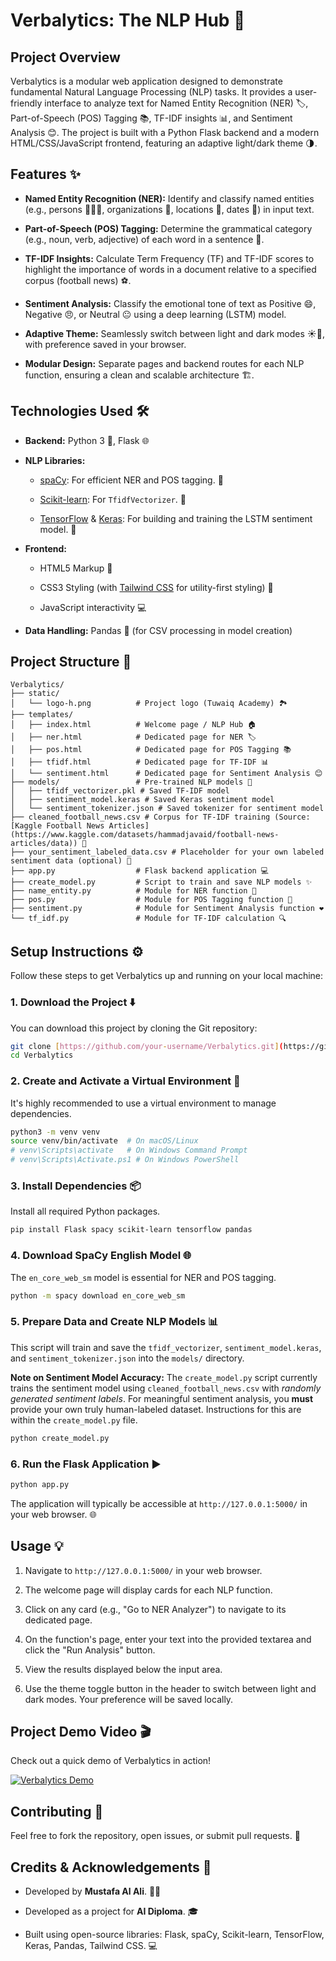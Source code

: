 # Verbalytics: The NLP Hub 🚀

## Project Overview

Verbalytics is a modular web application designed to demonstrate fundamental Natural Language Processing (NLP) tasks. It provides a user-friendly interface to analyze text for Named Entity Recognition (NER) 🏷️, Part-of-Speech (POS) Tagging 📚, TF-IDF insights 📊, and Sentiment Analysis 😊. The project is built with a Python Flask backend and a modern HTML/CSS/JavaScript frontend, featuring an adaptive light/dark theme 🌗.

## Features ✨

* **Named Entity Recognition (NER):** Identify and classify named entities (e.g., persons 🧑‍🤝‍🧑, organizations 🏢, locations 📍, dates 📅) in input text.

* **Part-of-Speech (POS) Tagging:** Determine the grammatical category (e.g., noun, verb, adjective) of each word in a sentence 📝.

* **TF-IDF Insights:** Calculate Term Frequency (TF) and TF-IDF scores to highlight the importance of words in a document relative to a specified corpus (football news) ⚽.

* **Sentiment Analysis:** Classify the emotional tone of text as Positive 😄, Negative 😠, or Neutral 😐 using a deep learning (LSTM) model.

* **Adaptive Theme:** Seamlessly switch between light and dark modes ☀️🌙, with preference saved in your browser.

* **Modular Design:** Separate pages and backend routes for each NLP function, ensuring a clean and scalable architecture 🏗️.

## Technologies Used 🛠️

* **Backend:** Python 3 🐍, Flask 🌐

* **NLP Libraries:**

    * [spaCy](https://spacy.io/): For efficient NER and POS tagging. 🧠

    * [Scikit-learn](https://scikit-learn.org/): For `TfidfVectorizer`. 🔬

    * [TensorFlow](https://www.tensorflow.org/) & [Keras](https://keras.io/): For building and training the LSTM sentiment model. 🧠

* **Frontend:**

    * HTML5 Markup 📄

    * CSS3 Styling (with [Tailwind CSS](https://tailwindcss.com/) for utility-first styling) 🎨

    * JavaScript interactivity 💻

* **Data Handling:** Pandas 🐼 (for CSV processing in model creation)

## Project Structure 📁

```
Verbalytics/
├── static/
│   └── logo-h.png          # Project logo (Tuwaiq Academy) 🏞️
├── templates/
│   ├── index.html          # Welcome page / NLP Hub 🏠
│   ├── ner.html            # Dedicated page for NER 🏷️
│   ├── pos.html            # Dedicated page for POS Tagging 📚
│   ├── tfidf.html          # Dedicated page for TF-IDF 📊
│   └── sentiment.html      # Dedicated page for Sentiment Analysis 😊
├── models/                 # Pre-trained NLP models 🤖
│   ├── tfidf_vectorizer.pkl # Saved TF-IDF model
│   ├── sentiment_model.keras # Saved Keras sentiment model
│   └── sentiment_tokenizer.json # Saved tokenizer for sentiment model
├── cleaned_football_news.csv # Corpus for TF-IDF training (Source: [Kaggle Football News Articles](https://www.kaggle.com/datasets/hammadjavaid/football-news-articles/data)) 📰
├── your_sentiment_labeled_data.csv # Placeholder for your own labeled sentiment data (optional) 📝
├── app.py                  # Flask backend application 💻
├── create_model.py         # Script to train and save NLP models ✨
├── name_entity.py          # Module for NER function 🧠
├── pos.py                  # Module for POS Tagging function 📜
├── sentiment.py            # Module for Sentiment Analysis function ❤️
└── tf_idf.py               # Module for TF-IDF calculation 🔍
```

## Setup Instructions ⚙️

Follow these steps to get Verbalytics up and running on your local machine:

### 1. Download the Project ⬇️

You can download this project by cloning the Git repository:

```bash
git clone [https://github.com/your-username/Verbalytics.git](https://github.com/your-username/Verbalytics.git) # Replace with your actual repository URL
cd Verbalytics
```

### 2. Create and Activate a Virtual Environment 🐍

It's highly recommended to use a virtual environment to manage dependencies.

```bash
python3 -m venv venv
source venv/bin/activate  # On macOS/Linux
# venv\Scripts\activate   # On Windows Command Prompt
# venv\Scripts\Activate.ps1 # On Windows PowerShell
```

### 3. Install Dependencies 📦

Install all required Python packages.

```bash
pip install Flask spacy scikit-learn tensorflow pandas
```

### 4. Download SpaCy English Model 🌐

The `en_core_web_sm` model is essential for NER and POS tagging.

```bash
python -m spacy download en_core_web_sm
```

### 5. Prepare Data and Create NLP Models 📊

This script will train and save the `tfidf_vectorizer`, `sentiment_model.keras`, and `sentiment_tokenizer.json` into the `models/` directory.

**Note on Sentiment Model Accuracy:** The `create_model.py` script currently trains the sentiment model using `cleaned_football_news.csv` with *randomly generated sentiment labels*. For meaningful sentiment analysis, you **must** provide your own truly human-labeled dataset. Instructions for this are within the `create_model.py` file.

```bash
python create_model.py
```

### 6. Run the Flask Application ▶️

```bash
python app.py
```

The application will typically be accessible at `http://127.0.0.1:5000/` in your web browser. 🌐

## Usage 💡

1.  Navigate to `http://127.0.0.1:5000/` in your web browser.

2.  The welcome page will display cards for each NLP function.

3.  Click on any card (e.g., "Go to NER Analyzer") to navigate to its dedicated page.

4.  On the function's page, enter your text into the provided textarea and click the "Run Analysis" button.

5.  View the results displayed below the input area.

6.  Use the theme toggle button in the header to switch between light and dark modes. Your preference will be saved locally.

## Project Demo Video 🎬

Check out a quick demo of Verbalytics in action!

[![Verbalytics Demo](https://img.youtube.com/vi/TwXtaj8lykU/0.jpg)](https://www.youtube.com/watch?v=TwXtaj8lykU)


## Contributing 🤝

Feel free to fork the repository, open issues, or submit pull requests. 💖

## Credits & Acknowledgements 🙏

* Developed by **Mustafa Al Ali**. 🧑‍💻
* Developed as a project for **AI Diploma**. 🎓

* Built using open-source libraries: Flask, spaCy, Scikit-learn, TensorFlow, Keras, Pandas, Tailwind CSS. 💻
